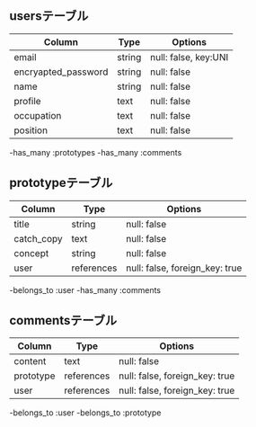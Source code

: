 ## usersテーブル
| Column              | Type   | Options              |
| ------------------- | ------ | -------------------- |
| email               | string | null: false, key:UNI |
| encryapted_password | string | null: false          |
| name                | string | null: false          |
| profile             | text   | null: false          |
| occupation          | text   | null: false          |
| position            | text   | null: false          |

-has_many :prototypes
-has_many :comments

## prototypeテーブル

| Column     | Type       | Options                        |
| ---------- | ---------- | ------------------------------ |
| title      | string     | null: false                    |
| catch_copy | text       | null: false                    |
| concept    | string     | null: false                    |
| user       | references | null: false, foreign_key: true |

-belongs_to :user
-has_many :comments


## commentsテーブル
| Column    | Type       | Options                        |
| --------- | ---------- | ------------------------------ |
| content   | text       | null: false                    |
| prototype | references | null: false, foreign_key: true |
| user      | references | null: false, foreign_key: true |

-belongs_to :user
-belongs_to :prototype